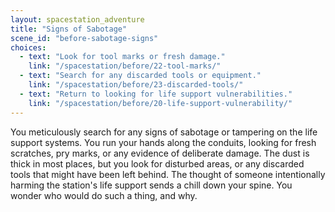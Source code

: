 ```yaml
---
layout: spacestation_adventure
title: "Signs of Sabotage"
scene_id: "before-sabotage-signs"
choices:
  - text: "Look for tool marks or fresh damage."
    link: "/spacestation/before/22-tool-marks/"
  - text: "Search for any discarded tools or equipment."
    link: "/spacestation/before/23-discarded-tools/"
  - text: "Return to looking for life support vulnerabilities."
    link: "/spacestation/before/20-life-support-vulnerability/"
---
```


You meticulously search for any signs of sabotage or tampering on the life support systems. You run your hands along the conduits, looking for fresh scratches, pry marks, or any evidence of deliberate damage. The dust is thick in most places, but you look for disturbed areas, or any discarded tools that might have been left behind. The thought of someone intentionally harming the station's life support sends a chill down your spine. You wonder who would do such a thing, and why.
